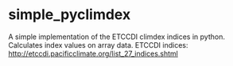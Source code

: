 # simple_pyclimdex

A simple implementation of the ETCCDI climdex indices in python. Calculates index values on array data. 
ETCCDI indices: http://etccdi.pacificclimate.org/list_27_indices.shtml




